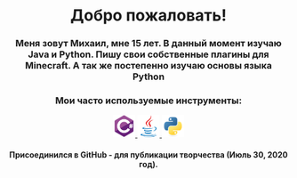 <h1 align="center">Добро пожаловать!</h1>
<h3 align="center">Меня зовут Михаил, мне 15 лет. В данный момент изучаю Java и Python. Пишу свои собственные плагины для Minecraft. А так же постепенно изучаю основы языка Python</h3>

<h3 align="center">Мои часто используемые инструменты:</h3>
<p align="center"> <a href="https://www.w3schools.com/cs/" target="_blank" rel="noreferrer"> <img src="https://raw.githubusercontent.com/devicons/devicon/master/icons/csharp/csharp-original.svg" alt="csharp" width="40" height="40"/> </a> <a href="https://www.java.com" target="_blank" rel="noreferrer"> <img src="https://raw.githubusercontent.com/devicons/devicon/master/icons/java/java-original.svg" alt="java" width="40" height="40"/> </a> <a href="https://www.python.org" target="_blank" rel="noreferrer"> <img src="https://raw.githubusercontent.com/devicons/devicon/master/icons/python/python-original.svg" alt="python" width="40" height="40"/> </a> </p>

<h4 align="center">Присоединился в GitHub - для публикации творчества (Июль 30, 2020 год).</h4>
